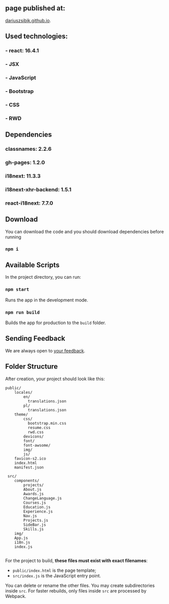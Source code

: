 ## page published at: 
[dariuszsibik.github.io](https://dariuszsibik.github.io).

## Used technologies:
### - react: 16.4.1
### - JSX
### - JavaScript
### - Bootstrap 
### - CSS
### - RWD

## Dependencies
### classnames: 2.2.6
### gh-pages: 1.2.0
### i18next: 11.3.3
### i18next-xhr-backend: 1.5.1
### react-i18next: 7.7.0
    
## Download
You can download the code and you should download dependencies before running
### `npm i`

## Available Scripts
In the project directory, you can run:

### `npm start`
Runs the app in the development mode.<br>

### `npm run build`
Builds the app for production to the `build` folder.<br>

## Sending Feedback
We are always open to [your feedback](https://github.com/Dariuszsibik/resume-react/issues).

## Folder Structure
After creation, your project should look like this:

```
public/
    locales/
        en/
          translations.json
        pl/
          translations.json
    theme/
        css/
          bootstrap.min.css
          resume.css
          rwd.css
        devicons/
        font/
        font-awsome/
        img/
        js/
    favicon-s2.ico
    index.html
    manifest.json
    
 src/
    components/
        projects/
        About.js
        Awards.js
        ChangeLanguage.js
        Courses.js
        Education.js
        Experience.js
        Nav.js
        Projects.js
        SideBar.js
        Skills.js
    img/
    App.js
    i18n.js
    index.js
 
```

For the project to build, **these files must exist with exact filenames**:

* `public/index.html` is the page template;
* `src/index.js` is the JavaScript entry point.

You can delete or rename the other files.
You may create subdirectories inside `src`. For faster rebuilds, only files inside `src` are processed by Webpack.<br>

